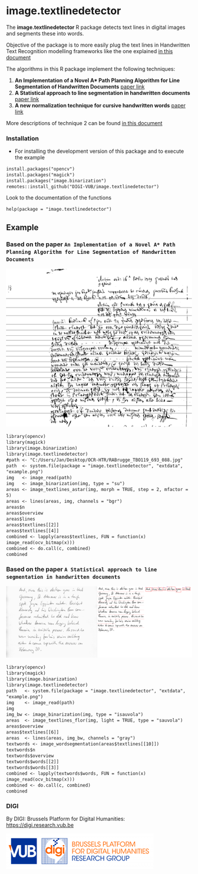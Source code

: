 # image.textlinedetector

The  **image.textlinedetector** R package detects text lines in digital images and segments these into words.

Objective of the package is to more easily plug the text lines in Handwritten Text Recognition modelling frameworks like the one explained [in this document](http://www.jpuigcerver.net/pubs/jpuigcerver_icdar2017.pdf) 

The algorithms in this R package implement the following techniques:

1. __An Implementation of a Novel A* Path Planning Algorithm for Line Segmentation of Handwritten Documents__ [paper link](https://github.com/smeucci/LineSegm/blob/master/c%2B%2B/linesegm/docs/relazione.pdf)
2. __A Statistical approach to line segmentation in handwritten documents__ [paper link](https://citeseerx.ist.psu.edu/viewdoc/download?doi=10.1.1.88.5806&rep=rep1&type=pdf)
3. __A new normalization technique for cursive handwritten words__ [paper link](https://doi.org/10.1016/S0167-8655(01)00042-3)

More descriptions of technique 2 can be found [in this document](https://github.com/arthurflor23/text-segmentation/blob/master/doc/Text%20Segmentation.pdf)

### Installation

- For installing the development version of this package and to execute the example 

```
install.packages("opencv")
install.packages("magick")
install.packages("image.binarization")
remotes::install_github("DIGI-VUB/image.textlinedetector")
```

Look to the documentation of the functions

```
help(package = "image.textlinedetector")
```

## Example

### Based on the paper `An Implementation of a Novel A* Path Planning Algorithm for Line Segmentation of Handwritten Documents`

![](https://raw.githubusercontent.com/DIGI-VUB/image.textlinedetector/master/inst/extdata/example-result-astar.png)

```
library(opencv)
library(magick)
library(image.binarization)
library(image.textlinedetector)
#path <- "C:/Users/Jan/Desktop/OCR-HTR/RABrugge_TBO119_693_088.jpg"
path  <- system.file(package = "image.textlinedetector", "extdata", "example.png")
img   <- image_read(path)
img   <- image_binarization(img, type = "su")
areas <- image_textlines_astar(img, morph = TRUE, step = 2, mfactor = 5)
areas <- lines(areas, img, channels = "bgr")
areas$n
areas$overview
areas$lines
areas$textlines[[2]]
areas$textlines[[4]]
combined <- lapply(areas$textlines, FUN = function(x) image_read(ocv_bitmap(x)))
combined <- do.call(c, combined)
combined
```

### Based on the paper `A Statistical approach to line segmentation in handwritten documents`

![](https://raw.githubusercontent.com/DIGI-VUB/image.textlinedetector/master/inst/extdata/example-result.png)


```{r}
library(opencv)
library(magick)
library(image.binarization)
library(image.textlinedetector)
path   <- system.file(package = "image.textlinedetector", "extdata", "example.png")
img    <- image_read(path)
img
img_bw <- image_binarization(img, type = "isauvola")
areas  <- image_textlines_flor(img, light = TRUE, type = "sauvola")
areas$overview
areas$textlines[[6]]
areas  <- lines(areas, img_bw, channels = "gray")
textwords <- image_wordsegmentation(areas$textlines[[10]])
textwords$n
textwords$overview
textwords$words[[2]]
textwords$words[[3]]
combined <- lapply(textwords$words, FUN = function(x) image_read(ocv_bitmap(x)))
combined <- do.call(c, combined)
combined
```

### DIGI

By DIGI: Brussels Platform for Digital Humanities: https://digi.research.vub.be

![](tools/logo.png)